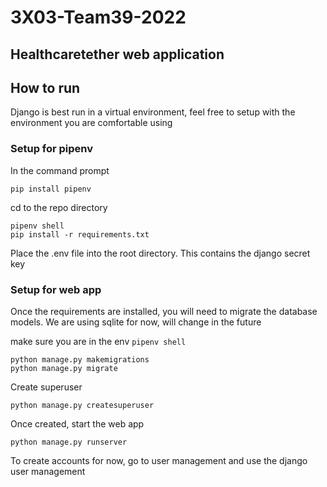 # 3X03-Team39-2022
## Healthcaretether web application
## How to run
Django is best run in a virtual environment, feel free to setup with the environment you are comfortable using
### Setup for pipenv

In the command prompt
```
pip install pipenv
```

cd to the repo directory
```
pipenv shell
pip install -r requirements.txt
```

Place the .env file into the root directory. This contains the django secret key

### Setup for web app
Once the requirements are installed, you will need to migrate the database models. We are using sqlite for now, will change in the future

make sure you are in the env `pipenv shell`
```
python manage.py makemigrations
python manage.py migrate
```

Create superuser
```
python manage.py createsuperuser
```

Once created, start the web app
```
python manage.py runserver
```

To create accounts for now, go to user management and use the django user management
